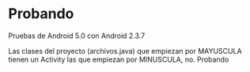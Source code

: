 # Probando
Pruebas de Android 5.0 con Android 2.3.7


Las clases del proyecto (archivos.java) que empiezan por MAYUSCULA tienen un Activity
las que empiezan por MINUSCULA, no.
Probando
